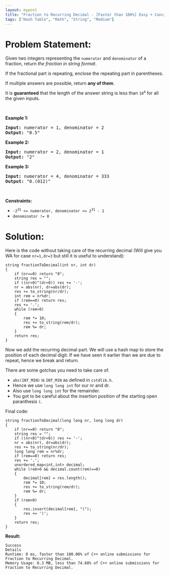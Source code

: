 ```yaml
---
layout: mypost
title: "Fraction to Recurring Decimal - [Faster than 100%] Easy + Concise C++ Step by step"
tags: ["Hash Table", "Math", "String", "Medium"]
---
```

# Problem Statement:
<p>Given two integers representing the <code>numerator</code> and <code>denominator</code> of a fraction, return <em>the fraction in string format</em>.</p>

<p>If the fractional part is repeating, enclose the repeating part in parentheses.</p>

<p>If multiple answers are possible, return <strong>any of them</strong>.</p>

<p>It is <strong>guaranteed</strong> that the length of the answer string is less than <code>10<sup>4</sup></code> for all the given inputs.</p>

<p>&nbsp;</p>
<p><strong class="example">Example 1:</strong></p>

<pre>
<strong>Input:</strong> numerator = 1, denominator = 2
<strong>Output:</strong> &quot;0.5&quot;
</pre>

<p><strong class="example">Example 2:</strong></p>

<pre>
<strong>Input:</strong> numerator = 2, denominator = 1
<strong>Output:</strong> &quot;2&quot;
</pre>

<p><strong class="example">Example 3:</strong></p>

<pre>
<strong>Input:</strong> numerator = 4, denominator = 333
<strong>Output:</strong> &quot;0.(012)&quot;
</pre>

<p>&nbsp;</p>
<p><strong>Constraints:</strong></p>

<ul>
	<li><code>-2<sup>31</sup> &lt;=&nbsp;numerator, denominator &lt;= 2<sup>31</sup> - 1</code></li>
	<li><code>denominator != 0</code></li>
</ul>

# Solution:
Here is the code without taking care of the recurring decimal (Will give you WA for case `nr=1,dr=3` but still it is useful to understand):
```
string fractionToDecimal(int nr, int dr) 
{
	if (nr==0) return "0";
	string res = "";
	if ((nr<0)^(dr<0)) res += '-';
	nr = abs(nr), dr=abs(dr);
	res += to_string(nr/dr);
	int rem = nr%dr;
	if (rem==0) return res;
	res += '.';
	while (rem>0)
	{
		rem *= 10;
		res += to_string(rem/dr);
		rem %= dr;
	}
	return res;
}
```

Now we add the recurring decimal part. We will use a hash map to store the position of each decimal digit. If we have seen it earlier than we are due to repeat, hence we break and return.

There are some gotchas you need to take care of.
- `abs(INT_MIN)` is `INT_MIN` as defined in `cstdlib.h`.
- Hence we use `long long int` for our nr and dr.
- Also use `long long int` for the remainder.
- You got to be careful about the insertion position of the starting open paranthesis `(`.

Final code:
```
string fractionToDecimal(long long nr, long long dr) 
{
    if (nr==0) return "0";
    string res = "";
    if ((nr<0)^(dr<0)) res += '-';
    nr = abs(nr), dr=abs(dr);
    res += to_string(nr/dr);
    long long rem = nr%dr;
    if (rem==0) return res;
    res += '.';
    unordered_map<int,int> decimal;
    while (rem>0 && decimal.count(rem)==0)
    {
        decimal[rem] = res.length();
        rem *= 10;
        res += to_string(rem/dr);
        rem %= dr;
    }
    if (rem>0)
    {
        res.insert(decimal[rem], "(");
        res += ')';
    }
    return res;
}
```

**Result:**
```
Success
Details
Runtime: 0 ms, faster than 100.00% of C++ online submissions for Fraction to Recurring Decimal.
Memory Usage: 6.3 MB, less than 74.68% of C++ online submissions for Fraction to Recurring Decimal.
```